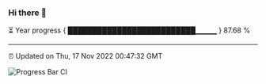 ### Hi there 👋

⏳ Year progress { ██████████████████████████▁▁▁▁ } 87.68 %

---

⏰ Updated on Thu, 17 Nov 2022 00:47:32 GMT

![Progress Bar CI](https://github.com/Shyam-Makwana/GitHub-Actions-Demo/workflows/Progress%20Bar%20CI/badge.svg)

